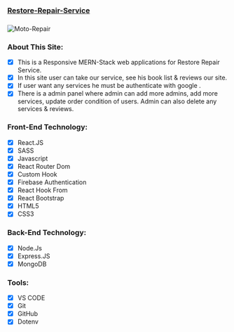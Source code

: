 ### [Restore-Repair-Service](https://restore-repaier-service.web.app/)

###

<img src="https://i.ibb.co/L5gsLPm/localhost-3000-3.png" alt="Moto-Repair" border="0" />

### About This Site:

- [x] This is a Responsive MERN-Stack web applications for Restore Repair Service.
- [x] In this site user can take our service, see his book list & reviews our site.
- [x] If user want any services he must be authenticate with google .
- [x] There is a admin panel where admin can add more admins, add more services, update order condition of users. Admin can also delete any services & reviews.

### Front-End Technology:

- [x] React.JS
- [x] SASS
- [x] Javascript
- [x] React Router Dom
- [x] Custom Hook
- [x] Firebase Authentication
- [x] React Hook From
- [x] React Bootstrap
- [x] HTML5
- [x] CSS3

### Back-End Technology:

- [x] Node.Js
- [x] Express.JS
- [x] MongoDB

### Tools:

- [x] VS CODE
- [x] Git
- [x] GitHub
- [x] Dotenv
